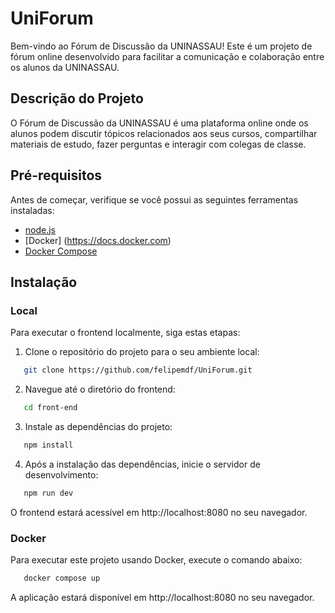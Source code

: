 # UniForum
Bem-vindo ao Fórum de Discussão da UNINASSAU! Este é um projeto de fórum online desenvolvido para facilitar a comunicação e colaboração entre os alunos da UNINASSAU.

## Descrição do Projeto
O Fórum de Discussão da UNINASSAU é uma plataforma online onde os alunos podem discutir tópicos relacionados aos seus cursos, compartilhar materiais de estudo, fazer perguntas e interagir com colegas de classe.

## Pré-requisitos

Antes de começar, verifique se você possui as seguintes ferramentas instaladas:
- [node.js](https://nodejs.org)
- [Docker] (https://docs.docker.com)
- [Docker Compose](https://docs.docker.com/compose/gettingstarted/)

## Instalação

### Local

Para executar o frontend localmente, siga estas etapas:

1. Clone o repositório do projeto para o seu ambiente local:

```bash
   git clone https://github.com/felipemdf/UniForum.git
```

2. Navegue até o diretório do frontend:

```bash
   cd front-end
```

3. Instale as dependências do projeto:

```bash
   npm install
```

4. Após a instalação das dependências, inicie o servidor de desenvolvimento:

```bash
   npm run dev
```

O frontend estará acessível em http://localhost:8080 no seu navegador.


### Docker
Para executar este projeto usando Docker, execute o comando abaixo:
```bash
   docker compose up
```

A aplicação estará disponível em http://localhost:8080 no seu navegador.

